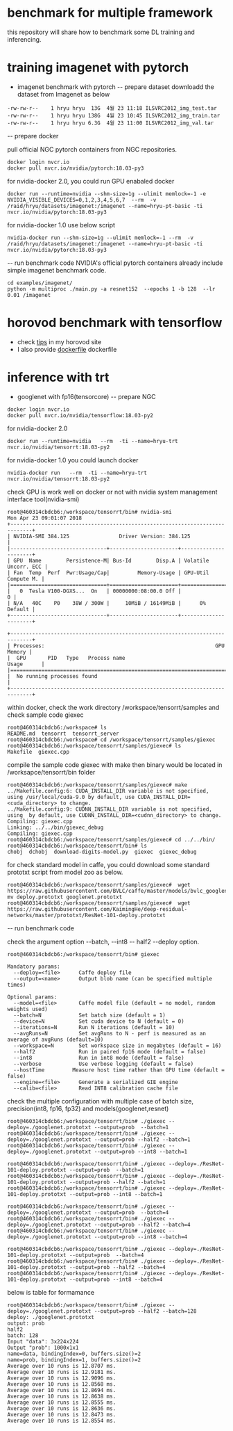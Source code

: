 # benchmark for multiple framework 
this repository will share how to benchmark some DL training and inferencing. 

# training imagenet with pytorch
-  imagenet benchmark with pytorch 
--  prepare dataset
downloadd the dataset from Imagenet as below 

```
-rw-rw-r--    1 hryu hryu  13G  4월 23 11:18 ILSVRC2012_img_test.tar
-rw-rw-r--    1 hryu hryu 138G  4월 23 10:45 ILSVRC2012_img_train.tar
-rw-rw-r--    1 hryu hryu 6.3G  4월 23 11:00 ILSVRC2012_img_val.tar

```
--  prepare docker

pull official NGC pytorch containers from NGC repositories. 
```
docker login nvcr.io
docker pull nvcr.io/nvidia/pytorch:18.03-py3
```

for nvidia-docker 2.0, you could run GPU enabaled docker 

```
docker run --runtime=nvidia --shm-size=1g --ulimit memlock=-1 -e NVIDIA_VISIBLE_DEVICES=0,1,2,3,4,5,6,7  --rm  -v /raid/hryu/datasets/imagenet:/imagenet --name=hryu-pt-basic -ti nvcr.io/nvidia/pytorch:18.03-py3
```

for nvidia-docker 1.0 use below script 
```
nvidia-docker run --shm-size=1g --ulimit memlock=-1 --rm  -v /raid/hryu/datasets/imagenet:/imagenet --name=hryu-pt-basic -ti nvcr.io/nvidia/pytorch:18.03-py3
```

--  run benchmark code
NVIDIA's official pytorch containers already include simple imagenet benchmark code. 

```
cd examples/imagenet/
python -m multiproc ./main.py -a resnet152  --epochs 1 -b 128  --lr 0.01 /imagenet
```

# horovod benchmark with tensorflow
- check [tips](https://github.com/yhgon/horovod-tf-uber/blob/master/docs/Tips.md)  in my horovod site 
- I also provide [dockerfile](https://github.com/yhgon/horovod-tf-uber/blob/master/Dockerfile.c8d6-tf13)  dockerfile
     
# inference with trt
- googlenet with fp16(tensorcore)
-- prepare NGC

```
docker login nvcr.io
docker pull nvcr.io/nvidia/tensorflow:18.03-py2

```

for nvidia-docker 2.0 
```
docker run --runtime=nvidia   --rm  -ti --name=hryu-trt nvcr.io/nvidia/tensorrt:18.03-py2
```
for nvidia-docker 1.0 you could launch docker 
```
nvidia-docker run   --rm  -ti --name=hryu-trt nvcr.io/nvidia/tensorrt:18.03-py2
```

check GPU is work well on docker or not with nvidia system management interface tool(nvidia-smi)
```
root@460314cbdcb6:/workspace/tensorrt/bin# nvidia-smi
Mon Apr 23 09:01:07 2018       
+-----------------------------------------------------------------------------+
| NVIDIA-SMI 384.125                Driver Version: 384.125                   |
|-------------------------------+----------------------+----------------------+
| GPU  Name        Persistence-M| Bus-Id        Disp.A | Volatile Uncorr. ECC |
| Fan  Temp  Perf  Pwr:Usage/Cap|         Memory-Usage | GPU-Util  Compute M. |
|===============================+======================+======================|
|   0  Tesla V100-DGXS...  On   | 00000000:08:00.0 Off |                    0 |
| N/A   40C    P0    38W / 300W |     10MiB / 16149MiB |      0%      Default |
+-------------------------------+----------------------+----------------------+
                                                                               
+-----------------------------------------------------------------------------+
| Processes:                                                       GPU Memory |
|  GPU       PID   Type   Process name                             Usage      |
|=============================================================================|
|  No running processes found                                                 |
+-----------------------------------------------------------------------------+

```
within docker,  check the work directory /workspace/tensorrt/samples and check sample code giexec

```
root@460314cbdcb6:/workspace# ls   
README.md  tensorrt  tensorrt_server
root@460314cbdcb6:/workspace# cd /workspace/tensorrt/samples/giexec
root@460314cbdcb6:/workspace/tensorrt/samples/giexec# ls
Makefile  giexec.cpp

```
compile the sample code giexec with make then binary would be located in /worksapce/tensorrt/bin folder
```
root@460314cbdcb6:/workspace/tensorrt/samples/giexec# make
../Makefile.config:6: CUDA_INSTALL_DIR variable is not specified, using /usr/local/cuda-9.0 by default, use CUDA_INSTALL_DIR=<cuda_directory> to change.
../Makefile.config:9: CUDNN_INSTALL_DIR variable is not specified, using  by default, use CUDNN_INSTALL_DIR=<cudnn_directory> to change.
Compiling: giexec.cpp
Linking: ../../bin/giexec_debug
Compiling: giexec.cpp
root@460314cbdcb6:/workspace/tensorrt/samples/giexec# cd ../../bin/
root@460314cbdcb6:/workspace/tensorrt/bin# ls
chobj  dchobj  download-digits-model.py  giexec  giexec_debug

```
for check standard model in caffe, you could download some standard  prototxt script from model zoo as below. 

```
root@460314cbdcb6:/workspace/tensorrt/samples/giexec#  wget https://raw.githubusercontent.com/BVLC/caffe/master/models/bvlc_googlenet/deploy.prototxt
mv deploy.prototxt googlenet.prototxt
root@460314cbdcb6:/workspace/tensorrt/samples/giexec#  wget https://raw.githubusercontent.com/KaimingHe/deep-residual-networks/master/prototxt/ResNet-101-deploy.prototxt
```



-- run benchmark code

check the argument option  --batch, --int8 -- half2 --deploy option. 
```
root@460314cbdcb6:/workspace/tensorrt/bin# giexec 

Mandatory params:
  --deploy=<file>      Caffe deploy file
  --output=<name>      Output blob name (can be specified multiple times)

Optional params:
  --model=<file>       Caffe model file (default = no model, random weights used)
  --batch=N            Set batch size (default = 1)
  --device=N           Set cuda device to N (default = 0)
  --iterations=N       Run N iterations (default = 10)
  --avgRuns=N          Set avgRuns to N - perf is measured as an average of avgRuns (default=10)
  --workspace=N        Set workspace size in megabytes (default = 16)
  --half2              Run in paired fp16 mode (default = false)
  --int8               Run in int8 mode (default = false)
  --verbose            Use verbose logging (default = false)
  --hostTime         Measure host time rather than GPU time (default = false)
  --engine=<file>      Generate a serialized GIE engine
  --calib=<file>       Read INT8 calibration cache file
```

check the multiple configuration with multiple case of batch size, precision(int8, fp16, fp32) and models(googlenet,resnet)
```
root@460314cbdcb6:/workspace/tensorrt/bin# ./giexec --deploy=./googlenet.prototxt --output=prob  --batch=1
root@460314cbdcb6:/workspace/tensorrt/bin# ./giexec --deploy=./googlenet.prototxt --output=prob --half2 --batch=1
root@460314cbdcb6:/workspace/tensorrt/bin# ./giexec --deploy=./googlenet.prototxt --output=prob --int8 --batch=1

root@460314cbdcb6:/workspace/tensorrt/bin# ./giexec --deploy=./ResNet-101-deploy.prototxt --output=prob  --batch=1
root@460314cbdcb6:/workspace/tensorrt/bin# ./giexec --deploy=./ResNet-101-deploy.prototxt --output=prob --half2 --batch=1
root@460314cbdcb6:/workspace/tensorrt/bin# ./giexec --deploy=./ResNet-101-deploy.prototxt --output=prob --int8 --batch=1

root@460314cbdcb6:/workspace/tensorrt/bin# ./giexec --deploy=./googlenet.prototxt --output=prob  --batch=4
root@460314cbdcb6:/workspace/tensorrt/bin# ./giexec --deploy=./googlenet.prototxt --output=prob --half2 --batch=4
root@460314cbdcb6:/workspace/tensorrt/bin# ./giexec --deploy=./googlenet.prototxt --output=prob --int8 --batch=4

root@460314cbdcb6:/workspace/tensorrt/bin# ./giexec --deploy=./ResNet-101-deploy.prototxt --output=prob  --batch=4
root@460314cbdcb6:/workspace/tensorrt/bin# ./giexec --deploy=./ResNet-101-deploy.prototxt --output=prob --half2 --batch=4
root@460314cbdcb6:/workspace/tensorrt/bin# ./giexec --deploy=./ResNet-101-deploy.prototxt --output=prob --int8 --batch=4
```

below is table for formamance 
```
root@460314cbdcb6:/workspace/tensorrt/bin# ./giexec --deploy=./googlenet.prototxt --output=prob --half2 --batch=128
deploy: ./googlenet.prototxt
output: prob
half2
batch: 128
Input "data": 3x224x224
Output "prob": 1000x1x1
name=data, bindingIndex=0, buffers.size()=2
name=prob, bindingIndex=1, buffers.size()=2
Average over 10 runs is 12.8707 ms.
Average over 10 runs is 12.9181 ms.
Average over 10 runs is 12.9096 ms.
Average over 10 runs is 12.8568 ms.
Average over 10 runs is 12.8694 ms.
Average over 10 runs is 12.8638 ms.
Average over 10 runs is 12.8555 ms.
Average over 10 runs is 12.8636 ms.
Average over 10 runs is 12.8473 ms.
Average over 10 runs is 12.8554 ms.

```

